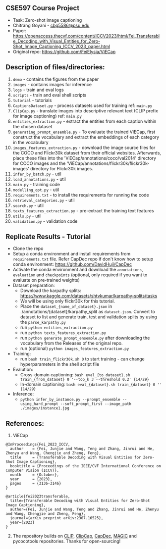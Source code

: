 ## CSE597 Course Project  
* Task: Zero-shot image captioning
* Chitrang Goyani - cbg5586@psu.edu
* Paper: https://openaccess.thecvf.com/content/ICCV2023/html/Fei_Transferable_Decoding_with_Visual_Entities_for_Zero-Shot_Image_Captioning_ICCV_2023_paper.html
* Original repo: https://github.com/FeiElysia/ViECap

## Description of files/directories:
1. `demo` - contains the figures from the paper
2. `images` - contains images for inference
3. `logs` - train and eval logs
4. `scripts` - train and eval shell scripts
5. `tutorial` - tutorials
6. `CaptionsDataset.py` - process datasets used for training ref: `main.py`
7. `ClipCap.py` - translate images into descriptive relevant text (CLIP prefix for image captioning) ref: `main.py`
9. `entities_extraction.py` - extract the entities from each caption within the chosen dataset
10. `generating_prompt_ensemble.py` - To evaluate the trained ViECap, first construct the vocabulary and extract the embeddings of each category in the vocabulary
11. `images_features_extraction.py` - download the image source files for the COCO and Flickr30k dataset from their official websites. Afterwards, place these files into the 'ViECap/annotations/coco/val2014' directory for COCO images and the 'ViECap/annotations/flickr30k/flickr30k-images' directory for Flickr30k images.
12. `infer_by_batch.py` - util
13. `load_annotations.py` - util
14. `main.py` - training code
15. `modelling_opt.py` - util
16. `requirements.txt` - to install the requirements for running the code
17. `retrieval_categories.py` - util
18. `search.py` - util
19. `texts_features_extraction.py` - pre-extract the training text features
20. `utils.py` - util
21. `validation.py` - validation code

## Replicate Results - Tutorial
* Clone the repo
* Setup a conda environment and install requirements from `requirements.txt` file. Refer CapDec repo if don't know how to setup conda environment: https://github.com/DavidHuji/CapDec
* Activate the conda environment and download the `annotations`, `evaluation` and `checkpoints` (optional, only required if you want to evaluate on pre-trained weights)
* Dataset preparation:  
    * Download the karpathy splits: https://www.kaggle.com/datasets/shtvkumar/karpathy-splits/tasks
    * We will be using only flickr30k for this tutorial.
    * Place the `dataset_{name_of_dataset}.json` in ./annotations/{dataset}/karpathy_split as `dataset.json`. Convert to dataset to list and generate train, test and validation splits by using the `parse_karpathy.py` 
    * run `python entities_extraction.py`
    * run `python texts_features_extraction.py`
    * run `python generate_prompt_ensemble.py` after downloading the vocabulary from the Releases of the original repo.
    * run (optional) `python images_features_extraction.py`
* Training:
    * run `bash train_flickr30k.sh 0` to start training - can change hyperparameters in the shell script file
* Evalution:
    * Cross-domain captioning: `bash eval_{to_dataset}.sh train_{from_dataset} 0 '--top_k 3 --threshold 0.2' {14/29}` 
    * In-domain captioning: `bash eval_{dataset}.sh train_{dataset} 0 '' {14/29}`
* Inference:
    * `python infer_by_instance.py --prompt_ensemble --using_hard_prompt --soft_prompt_first --image_path ./images/instance1.jpg`

## References:
1. ViECap  
  ```
@InProceedings{Fei_2023_ICCV,
    author    = {Fei, Junjie and Wang, Teng and Zhang, Jinrui and He, Zhenyu and Wang, Chengjie and Zheng, Feng},
    title     = {Transferable Decoding with Visual Entities for Zero-Shot Image Captioning},
    booktitle = {Proceedings of the IEEE/CVF International Conference on Computer Vision (ICCV)},
    month     = {October},
    year      = {2023},
    pages     = {3136-3146}
}
```
```
@article{fei2023transferable,
  title={Transferable Decoding with Visual Entities for Zero-Shot Image Captioning},
  author={Fei, Junjie and Wang, Teng and Zhang, Jinrui and He, Zhenyu and Wang, Chengjie and Zheng, Feng},
  journal={arXiv preprint arXiv:2307.16525},
  year={2023}
}
```
2. The repository builds on [CLIP](https://github.com/openai/CLIP), [ClipCap](https://github.com/rmokady/CLIP_prefix_caption), [CapDec](https://github.com/DavidHuji/CapDec), [MAGIC](https://github.com/yxuansu/MAGIC) and pycocotools repositories. Thanks for open-sourcing!
